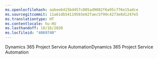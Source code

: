 ```yaml
---
ms.openlocfilehash: aabee6415bd457c005ad9082f6a95c776e15adce
ms.sourcegitcommit: 11a61db54119503e82faec5f99c4273e8d1247e5
ms.translationtype: HT
ms.contentlocale: hu-HU
ms.lasthandoff: 10/16/2020
ms.locfileid: "4069740"
---
```

<span data-ttu-id="a80a3-101">Dynamics 365 Project Service Automation</span><span class="sxs-lookup"><span data-stu-id="a80a3-101">Dynamics 365 Project Service Automation</span></span>
